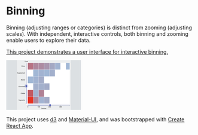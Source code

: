 # Binning

Binning (adjusting ranges or categories) is distinct from zooming (adjusting scales). With independent, interactive controls, both binning and zooming enable users to explore their data.

[This project demonstrates a user interface for interactive binning.](https://hemanrobinson.github.io/bin/)

[![Bin](src/bin.png "Bin")](https://hemanrobinson.github.io/bin/)

This project uses [d3](https://github.com/d3/d3) and [Material-UI](https://github.com/mui-org/material-ui), and was bootstrapped with [Create React App](https://github.com/facebook/create-react-app).
